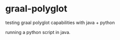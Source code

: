 # graal-polyglot
testing graal polyglot capabilities with  java + python

running a python script in java.
